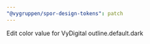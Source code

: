 ```yaml
---
"@vygruppen/spor-design-tokens": patch
---
```


Edit color value for VyDigital outline.default.dark
